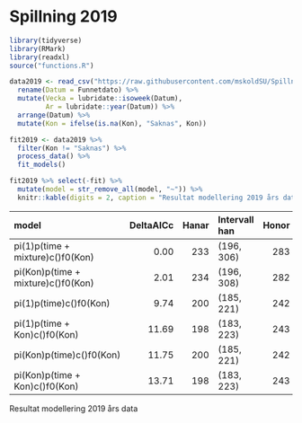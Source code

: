 Spillning 2019
================

``` r
library(tidyverse)
library(RMark) 
library(readxl)
source("functions.R")

data2019 <- read_csv("https://raw.githubusercontent.com/mskoldSU/Spillning2019/master/Bjorn_AC_2019_spillningKorrKon.csv") %>% 
  rename(Datum = Funnetdato) %>% 
  mutate(Vecka = lubridate::isoweek(Datum),
         Ar = lubridate::year(Datum)) %>% 
  arrange(Datum) %>% 
  mutate(Kon = ifelse(is.na(Kon), "Saknas", Kon))

fit2019 <- data2019 %>% 
  filter(Kon != "Saknas") %>% 
  process_data() %>% 
  fit_models()

fit2019 %>% select(-fit) %>% 
  mutate(model = str_remove_all(model, "~")) %>% 
  knitr::kable(digits = 2, caption = "Resultat modellering 2019 års data")
```

| model                              | DeltaAICc | Hanar | Intervall han | Honor | Intervall hon | Total | Intervall tot |
| :--------------------------------- | --------: | ----: | :------------ | ----: | :------------ | ----: | :------------ |
| pi(1)p(time + mixture)c()f0(Kon)   |      0.00 |   233 | (196, 306)    |   283 | (238, 369)    |   516 | (416, 640)    |
| pi(Kon)p(time + mixture)c()f0(Kon) |      2.01 |   234 | (196, 308)    |   282 | (237, 368)    |   516 | (417, 638)    |
| pi(1)p(time)c()f0(Kon)             |      9.74 |   200 | (185, 221)    |   242 | (225, 266)    |   442 | (413, 473)    |
| pi(1)p(time + Kon)c()f0(Kon)       |     11.69 |   198 | (183, 223)    |   243 | (225, 271)    |   441 | (412, 472)    |
| pi(Kon)p(time)c()f0(Kon)           |     11.75 |   200 | (185, 221)    |   242 | (226, 266)    |   442 | (413, 473)    |
| pi(Kon)p(time + Kon)c()f0(Kon)     |     13.71 |   198 | (183, 223)    |   243 | (225, 270)    |   441 | (412, 472)    |

Resultat modellering 2019 års data
